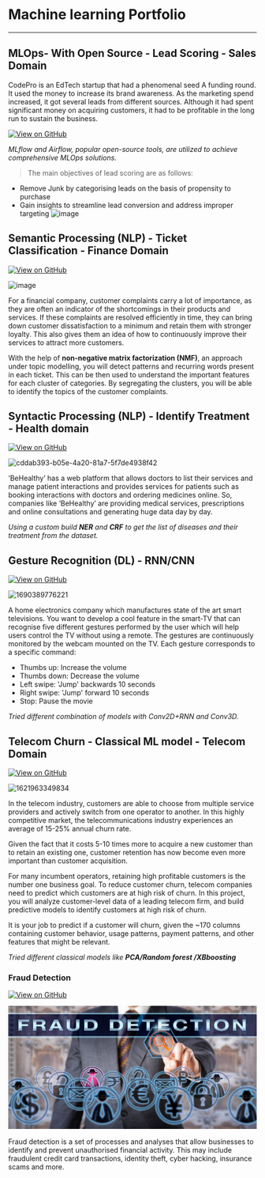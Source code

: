 # Machine learning Portfolio

---
## MLOps- With Open Source - Lead Scoring - Sales Domain

CodePro is an EdTech startup that had a phenomenal seed A funding round. It used the money to increase its brand awareness. As the marketing spend increased, it got several leads from different sources. Although it had spent significant money on acquiring customers, it had to be profitable in the long run to sustain the business.

[![View on GitHub](https://img.shields.io/badge/GitHub-View_on_GitHub-blue?logo=GitHub)](https://github.com/SuryaBandari247/MLOps_Lead_Scoring_Open_Source)

_MLflow and Airflow, popular open-source tools, are utilized to achieve comprehensive MLOps solutions._

> The main objectives of lead scoring are as follows:

* Remove Junk by categorising leads on the basis of propensity to purchase
* Gain insights to streamline lead conversion and address improper targeting
![image](https://github.com/SuryaBandari247/MLOps_Lead_Scoring_Open_Source/assets/128714777/78284251-4377-4b19-9561-1445995e05fc)

## Semantic Processing (NLP) - Ticket Classification - Finance Domain

[![View on GitHub](https://img.shields.io/badge/GitHub-View_on_GitHub-blue?logo=GitHub)](https://github.com/SuryaBandari247/SemanticProcessing_Ticket_Classification)

![image](https://github.com/SuryaBandari247/portfolio/assets/128714777/bbbe5754-fa30-4b9f-a9a5-ccfb0dbb48eb)

For a financial company, customer complaints carry a lot of importance, as they are often an indicator of the shortcomings in their products and services. If these complaints are resolved efficiently in time, they can bring down customer dissatisfaction to a minimum and retain them with stronger loyalty. This also gives them an idea of how to continuously improve their services to attract more customers. 

With the help of **non-negative matrix factorization (NMF)**, an approach under topic modelling, you will detect patterns and recurring words present in each ticket. This can be then used to understand the important features for each cluster of categories. By segregating the clusters, you will be able to identify the topics of the customer complaints. 


## Syntactic Processing (NLP) - Identify Treatment - Health domain

[![View on GitHub](https://img.shields.io/badge/GitHub-View_on_GitHub-blue?logo=GitHub)](https://github.com/SuryaBandari247/SyntacticProcessing_Healthcare)

![cddab393-b05e-4a20-81a7-5f7de4938f42](https://github.com/SuryaBandari247/portfolio/assets/128714777/1282d6e4-19b9-4e19-98fe-d61f109999d8)

‘BeHealthy’ has a web platform that allows doctors to list their services and manage patient interactions and provides services for patients such as booking interactions with doctors and ordering medicines online. So, companies like ‘BeHealthy’ are providing medical services, prescriptions and online consultations and generating huge data day by day.

_Using a custom build **NER** and **CRF** to get the list of diseases and their treatment from the dataset._


## Gesture Recognition (DL) - RNN/CNN

[![View on GitHub](https://img.shields.io/badge/GitHub-View_on_GitHub-blue?logo=GitHub)](https://github.com/SuryaBandari247/DL_RNN_Gesture_Recognition)

![1690389776221](https://github.com/SuryaBandari247/portfolio/assets/128714777/9b0df8f6-3b1c-47fd-a217-7b3d0e9f4178)

A home electronics company which manufactures state of the art smart televisions. You want to develop a cool feature in the smart-TV that can recognise five different gestures performed by the user which will help users control the TV without using a remote.
The gestures are continuously monitored by the webcam mounted on the TV. Each gesture corresponds to a specific command:

* Thumbs up: Increase the volume
* Thumbs down: Decrease the volume
* Left swipe: 'Jump' backwards 10 seconds
* Right swipe: 'Jump' forward 10 seconds
* Stop: Pause the movie

_Tried different combination of models with Conv2D+RNN and Conv3D._


## Telecom Churn - Classical ML model - Telecom Domain

[![View on GitHub](https://img.shields.io/badge/GitHub-View_on_GitHub-blue?logo=GitHub)](https://github.com/SuryaBandari247/Telecom-Churn)

![1621963349834](https://github.com/SuryaBandari247/portfolio/assets/128714777/1d10121f-ea5f-4afb-8bbb-a954751f9289)

In the telecom industry, customers are able to choose from multiple service providers and actively switch from one operator to another. In this highly competitive market, the telecommunications industry experiences an average of 15-25% annual churn rate. 

Given the fact that it costs 5-10 times more to acquire a new customer than to retain an existing one, customer retention has now become even more important than customer acquisition.

For many incumbent operators, retaining high profitable customers is the number one business goal. To reduce customer churn, telecom companies need to predict which customers are at high risk of churn. In this project, you will analyze customer-level data of a leading telecom firm, and build predictive models to identify customers at high risk of churn.

It is your job to predict if a customer will churn, given the ~170 columns containing customer behavior, usage patterns, payment patterns, and other features that might be relevant.

_Tried different classical models like **PCA/Random forest /XBboosting**_


### Fraud Detection

[![View on GitHub](https://img.shields.io/badge/GitHub-View_on_GitHub-blue?logo=GitHub)](https://github.com/SuryaBandari247/fraud_detection)

<center><img src="assets/img/fraud_detection.jpg"/></center>

Fraud detection is a set of processes and analyses that allow businesses to identify and prevent unauthorised financial activity. This may include fraudulent credit card transactions, identity theft, cyber hacking, insurance scams and more.







